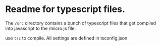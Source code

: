 # Readme for typescript files.

The `/src` directory contains a bunch of typescript files that get compiled into javascript to the /micro.js file.

use `tsc` to compile. All settings are defined in tsconfig.json.

